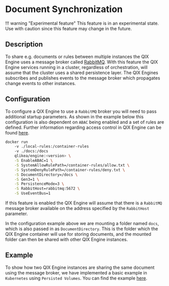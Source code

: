 # Document Synchronization

!!! warning "Experimental feature"
    This feature is in an experimental state. Use with caution
    since this feature may change in the future.

## Description

To share e.g. documents or rules between multiple instances the QIX Engine uses a message broker called [RabbitMQ](https://www.rabbitmq.com/).
With this feature the QIX Engine services running in a cluster, regardless of orchestration,
will assume that the cluster uses a shared persistence layer.
The QIX Engines subscribes and publishes events to the message broker which propagates change events to other instances.

## Configuration

To configure a QIX Engine to use a `RabbitMQ` broker you will need to pass additional startup parameters.
As shown in the example below this configuration is also dependent on `ABAC` being enabled and a set of rules are defined.
Further information regarding access control in QIX Engine can be found [here](access-control.md).

```bash
docker run
    -v ./local-rules:/container-rules
    -v ./docs:/docs
    qlikea/engine:<version> \
    -S EnableABAC=1 \
    -S SystemAllowRulePath=/container-rules/allow.txt \
    -S SystemDenyRulePath=/container-rules/deny.txt \
    -S DocumentDirectory=/docs \
    -S Gen3=1 \
    -S PersistenceMode=3 \
    -S RabbitHost=rabbitmq:5672 \
    -S UseEventBus=1
```

If this feature is enabled the QIX Engine will assume that there is a `RabbitMQ` message broker
available on the address specified by the `RabbitHost` parameter.

In the configuration example above we are mounting a folder named `docs`,
which is also passed in as `DocumentDirectory`.
This is the folder which the QIX Engine container will use for storing documents,
and the mounted folder can then be shared with other QIX Engine instances.

## Example

To show how two QIX Engine instances are sharing the same document using the message broker,
we have implemented a basic example in `Kubernetes` using `Persisted Volumes`.
You can find the example [here](https://github.com/qlik-ea/example-doc-sync).
